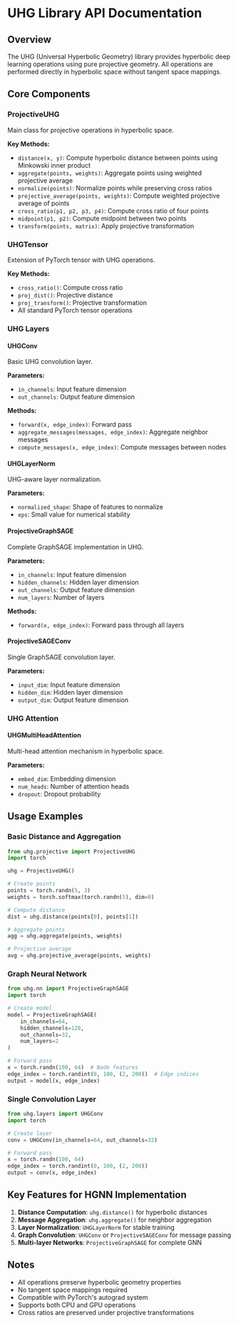 # UHG Library API Documentation

## Overview
The UHG (Universal Hyperbolic Geometry) library provides hyperbolic deep learning operations using pure projective geometry. All operations are performed directly in hyperbolic space without tangent space mappings.

## Core Components

### ProjectiveUHG
Main class for projective operations in hyperbolic space.

**Key Methods:**
- `distance(x, y)`: Compute hyperbolic distance between points using Minkowski inner product
- `aggregate(points, weights)`: Aggregate points using weighted projective average
- `normalize(points)`: Normalize points while preserving cross ratios
- `projective_average(points, weights)`: Compute weighted projective average of points
- `cross_ratio(p1, p2, p3, p4)`: Compute cross ratio of four points
- `midpoint(p1, p2)`: Compute midpoint between two points
- `transform(points, matrix)`: Apply projective transformation

### UHGTensor
Extension of PyTorch tensor with UHG operations.

**Key Methods:**
- `cross_ratio()`: Compute cross ratio
- `proj_dist()`: Projective distance
- `proj_transform()`: Projective transformation
- All standard PyTorch tensor operations

### UHG Layers

#### UHGConv
Basic UHG convolution layer.

**Parameters:**
- `in_channels`: Input feature dimension
- `out_channels`: Output feature dimension

**Methods:**
- `forward(x, edge_index)`: Forward pass
- `aggregate_messages(messages, edge_index)`: Aggregate neighbor messages
- `compute_messages(x, edge_index)`: Compute messages between nodes

#### UHGLayerNorm
UHG-aware layer normalization.

**Parameters:**
- `normalized_shape`: Shape of features to normalize
- `eps`: Small value for numerical stability

#### ProjectiveGraphSAGE
Complete GraphSAGE implementation in UHG.

**Parameters:**
- `in_channels`: Input feature dimension
- `hidden_channels`: Hidden layer dimension
- `out_channels`: Output feature dimension
- `num_layers`: Number of layers

**Methods:**
- `forward(x, edge_index)`: Forward pass through all layers

#### ProjectiveSAGEConv
Single GraphSAGE convolution layer.

**Parameters:**
- `input_dim`: Input feature dimension
- `hidden_dim`: Hidden layer dimension
- `output_dim`: Output feature dimension

### UHG Attention

#### UHGMultiHeadAttention
Multi-head attention mechanism in hyperbolic space.

**Parameters:**
- `embed_dim`: Embedding dimension
- `num_heads`: Number of attention heads
- `dropout`: Dropout probability

## Usage Examples

### Basic Distance and Aggregation
```python
from uhg.projective import ProjectiveUHG
import torch

uhg = ProjectiveUHG()

# Create points
points = torch.randn(5, 3)
weights = torch.softmax(torch.randn(5), dim=0)

# Compute distance
dist = uhg.distance(points[0], points[1])

# Aggregate points
agg = uhg.aggregate(points, weights)

# Projective average
avg = uhg.projective_average(points, weights)
```

### Graph Neural Network
```python
from uhg.nn import ProjectiveGraphSAGE
import torch

# Create model
model = ProjectiveGraphSAGE(
    in_channels=64,
    hidden_channels=128,
    out_channels=32,
    num_layers=2
)

# Forward pass
x = torch.randn(100, 64)  # Node features
edge_index = torch.randint(0, 100, (2, 200))  # Edge indices
output = model(x, edge_index)
```

### Single Convolution Layer
```python
from uhg.layers import UHGConv
import torch

# Create layer
conv = UHGConv(in_channels=64, out_channels=32)

# Forward pass
x = torch.randn(100, 64)
edge_index = torch.randint(0, 100, (2, 200))
output = conv(x, edge_index)
```

## Key Features for HGNN Implementation

1. **Distance Computation**: `uhg.distance()` for hyperbolic distances
2. **Message Aggregation**: `uhg.aggregate()` for neighbor aggregation
3. **Layer Normalization**: `UHGLayerNorm` for stable training
4. **Graph Convolution**: `UHGConv` or `ProjectiveSAGEConv` for message passing
5. **Multi-layer Networks**: `ProjectiveGraphSAGE` for complete GNN

## Notes

- All operations preserve hyperbolic geometry properties
- No tangent space mappings required
- Compatible with PyTorch's autograd system
- Supports both CPU and GPU operations
- Cross ratios are preserved under projective transformations
